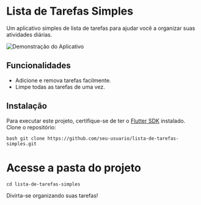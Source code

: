 # Lista de Tarefas Simples

Um aplicativo simples de lista de tarefas para ajudar você a organizar suas atividades diárias.

![Demonstração do Aplicativo](https://github.com/HeryckPeres/lista-de-tarefas-simples/assets/54678836/e74928f3-5ce2-4d4c-9719-077adc04fbee)

## Funcionalidades

- Adicione e remova tarefas facilmente.
- Limpe todas as tarefas de uma vez.

## Instalação

Para executar este projeto, certifique-se de ter o [Flutter SDK](https://flutter.dev/docs/get-started/install) instalado. Clone o repositório:

`bash
git clone https://github.com/seu-usuario/lista-de-tarefas-simples.git`

# Acesse a pasta do projeto
`cd lista-de-tarefas-simples`

Divirta-se organizando suas tarefas!

